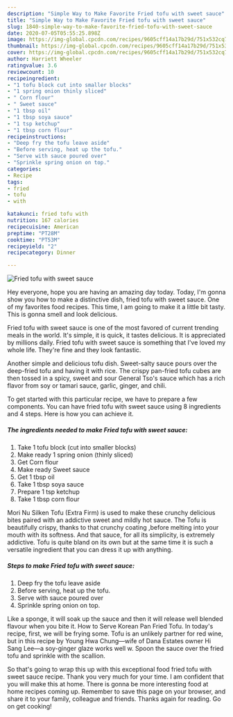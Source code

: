 ```yaml
---
description: "Simple Way to Make Favorite Fried tofu with sweet sauce"
title: "Simple Way to Make Favorite Fried tofu with sweet sauce"
slug: 1840-simple-way-to-make-favorite-fried-tofu-with-sweet-sauce
date: 2020-07-05T05:55:25.898Z
image: https://img-global.cpcdn.com/recipes/9605cff14a17b29d/751x532cq70/fried-tofu-with-sweet-sauce-recipe-main-photo.jpg
thumbnail: https://img-global.cpcdn.com/recipes/9605cff14a17b29d/751x532cq70/fried-tofu-with-sweet-sauce-recipe-main-photo.jpg
cover: https://img-global.cpcdn.com/recipes/9605cff14a17b29d/751x532cq70/fried-tofu-with-sweet-sauce-recipe-main-photo.jpg
author: Harriett Wheeler
ratingvalue: 3.6
reviewcount: 10
recipeingredient:
- "1 tofu block cut into smaller blocks"
- "1 spring onion thinly sliced"
- " Corn flour"
- " Sweet sauce"
- "1 tbsp oil"
- "1 tbsp soya sauce"
- "1 tsp ketchup"
- "1 tbsp corn flour"
recipeinstructions:
- "Deep fry the tofu leave aside"
- "Before serving, heat up the tofu."
- "Serve with sauce poured over"
- "Sprinkle spring onion on top."
categories:
- Recipe
tags:
- fried
- tofu
- with

katakunci: fried tofu with 
nutrition: 167 calories
recipecuisine: American
preptime: "PT28M"
cooktime: "PT53M"
recipeyield: "2"
recipecategory: Dinner

---
```



![Fried tofu with sweet sauce](https://img-global.cpcdn.com/recipes/9605cff14a17b29d/751x532cq70/fried-tofu-with-sweet-sauce-recipe-main-photo.jpg)

Hey everyone, hope you are having an amazing day today. Today, I'm gonna show you how to make a distinctive dish, fried tofu with sweet sauce. One of my favorites food recipes. This time, I am going to make it a little bit tasty. This is gonna smell and look delicious.

Fried tofu with sweet sauce is one of the most favored of current trending meals in the world. It's simple, it is quick, it tastes delicious. It is appreciated by millions daily. Fried tofu with sweet sauce is something that I've loved my whole life. They're fine and they look fantastic.

Another simple and delicious tofu dish. Sweet-salty sauce pours over the deep-fried tofu and having it with rice. The crispy pan-fried tofu cubes are then tossed in a spicy, sweet and sour General Tso&#39;s sauce which has a rich flavor from soy or tamari sauce, garlic, ginger, and chili.


To get started with this particular recipe, we have to prepare a few components. You can have fried tofu with sweet sauce using 8 ingredients and 4 steps. Here is how you can achieve it.

<!--inarticleads1-->

##### The ingredients needed to make Fried tofu with sweet sauce:

1. Take 1 tofu block (cut into smaller blocks)
1. Make ready 1 spring onion (thinly sliced)
1. Get  Corn flour
1. Make ready  Sweet sauce
1. Get 1 tbsp oil
1. Take 1 tbsp soya sauce
1. Prepare 1 tsp ketchup
1. Take 1 tbsp corn flour


Mori Nu Silken Tofu (Extra Firm) is used to make these crunchy delicious bites paired with an addictive sweet and mildly hot sauce. The Tofu is beautifully crispy, thanks to that crunchy coating ,before melting into your mouth with its softness. And that sauce, for all its simplicity, is extremely addictive. Tofu is quite bland on its own but at the same time it is such a versatile ingredient that you can dress it up with anything. 

<!--inarticleads2-->

##### Steps to make Fried tofu with sweet sauce:

1. Deep fry the tofu leave aside
1. Before serving, heat up the tofu.
1. Serve with sauce poured over
1. Sprinkle spring onion on top.


Like a sponge, it will soak up the sauce and then it will release well blended flavour when you bite it. How to Serve Korean Pan Fried Tofu. In today&#39;s recipe, first, we will be frying some. Tofu is an unlikely partner for red wine, but in this recipe by Young Hwa Chung—wife of Dana Estates owner Hi Sang Lee—a soy-ginger glaze works well w. Spoon the sauce over the fried tofu and sprinkle with the scallion. 

So that's going to wrap this up with this exceptional food fried tofu with sweet sauce recipe. Thank you very much for your time. I am confident that you will make this at home. There is gonna be more interesting food at home recipes coming up. Remember to save this page on your browser, and share it to your family, colleague and friends. Thanks again for reading. Go on get cooking!
